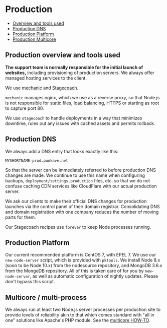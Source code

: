 # Production
* [Overview and tools used](#production)
* [Production DNS](#production--dns)
* [Production Platform](#production--platform)
* [Production Multicore](#production--multicore)

## <a name="production">Production overview and tools used</a>

**The support team is normally responsible for the initial launch of websites,** including provisioning of production servers. We always offer managed hosting services to the client.

We use [mechanic](https://npmjs.org/package/mechanic) and [Stagecoach](https://github.com/punkave/stagecoach).

`mechanic` manages nginx, which we use as a reverse proxy, so that Node.js is not responsible for static files, load balancing, HTTPS or starting as root to capture port 80. 

We use `stagecoach` to handle deployments in a way that minimizes downtime, rules out any issues with cached assets and permits rollback.

## <a name="production--dns">Production DNS</a>

We always add a DNS entry that looks exactly like this:

`MYSHORTNAME-prod.punkave.net`

So that the server can be immediately referred to before production DNS changes are made. We continue to use this name when configuring backups, `deployment/settings.production` files, etc. so that we do not confuse caching CDN services like CloudFlare with our actual production server.

We ask our clients to make their official DNS changes for production launches via the control panel of their domain registrar. Consolidating DNS and domain registration with one company reduces the number of moving parts for them.

Our Stagecoach recipes use `forever` to keep Node processes running.

## <a name="production--platform">Production Platform</a>

Our current recommended platform is CentOS 7, with EPEL 7. We use our `new-node-server` script, which is provided with `pktools`. We install Node 8.x (soon to be Node 10.x) from the nodesource repository, and MongoDB 3.6.x from the MongoDB repository. All of this is taken care of for you by `new-node-server`, as well as automatic configuration of nightly updates. Please don't bypass this script.

## <a name="production--multicore">Multicore / multi-process</a>

We always run at least two Node.js server processes per production site to provide levels of reliability akin to that which comes standard with "all in one" solutions like Apache's PHP module. See the [multicore HOW-TO](http://apostrophecms.org/docs/tutorials/howtos/multicore.html).

